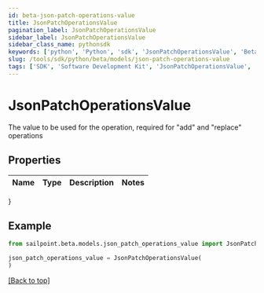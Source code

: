 ```yaml
---
id: beta-json-patch-operations-value
title: JsonPatchOperationsValue
pagination_label: JsonPatchOperationsValue
sidebar_label: JsonPatchOperationsValue
sidebar_class_name: pythonsdk
keywords: ['python', 'Python', 'sdk', 'JsonPatchOperationsValue', 'BetaJsonPatchOperationsValue'] 
slug: /tools/sdk/python/beta/models/json-patch-operations-value
tags: ['SDK', 'Software Development Kit', 'JsonPatchOperationsValue', 'BetaJsonPatchOperationsValue']
---
```


# JsonPatchOperationsValue

The value to be used for the operation, required for \"add\" and \"replace\" operations

## Properties

Name | Type | Description | Notes
------------ | ------------- | ------------- | -------------
}

## Example

```python
from sailpoint.beta.models.json_patch_operations_value import JsonPatchOperationsValue

json_patch_operations_value = JsonPatchOperationsValue(
)

```
[[Back to top]](#) 

